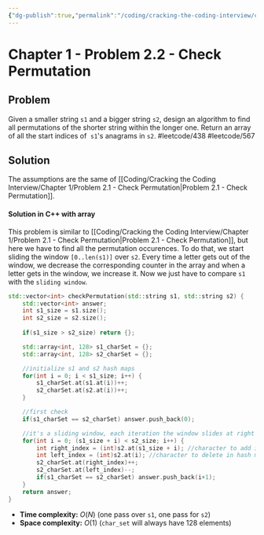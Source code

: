```yaml
---
{"dg-publish":true,"permalink":"/coding/cracking-the-coding-interview/chapter-1/problem-2-2-check-permutation/","created":"2022-08-04T17:01:51.885+02:00","updated":"2023-01-24T11:51:14.968+01:00"}
---
```


# Chapter 1 - Problem 2.2 - Check Permutation
## Problem
Given a smaller string `s1` and a bigger string `s2`, design an algorithm to find all permutations of the shorter string within the longer one. Return an array of all the start indices of  `s1`'s anagrams in `s2`.
#leetcode/438 #leetcode/567 
## Solution
The assumptions are the same of [[Coding/Cracking the Coding Interview/Chapter 1/Problem 2.1 - Check Permutation\|Problem 2.1 - Check Permutation]].

#### Solution in C++ with array
This problem is similar to [[Coding/Cracking the Coding Interview/Chapter 1/Problem 2.1 - Check Permutation\|Problem 2.1 - Check Permutation]], but here we have to find all the permutation occurences. To do that, we start sliding the window `[0..len(s1)]` over `s2`. Every time a letter gets out of the window, we decrease the corresponding counter in the array and when a letter gets in the window, we increase it. Now we just have to compare `s1` with the `sliding window`.
```cpp
std::vector<int> checkPermutation(std::string s1, std::string s2) {
    std::vector<int> answer;
    int s1_size = s1.size();
    int s2_size = s2.size();
    
    if(s1_size > s2_size) return {};

    std::array<int, 128> s1_charSet = {};
    std::array<int, 128> s2_charSet = {};

    //initialize s1 and s2 hash maps
    for(int i = 0; i < s1_size; i++) {
        s1_charSet.at(s1.at(i))++;
        s2_charSet.at(s2.at(i))++;
    }

    //first check
    if(s1_charSet == s2_charSet) answer.push_back(0);

    //it's a sliding window, each iteration the window slides at right 
    for(int i = 0; (s1_size + i) < s2_size; i++) { 
        int right_index = (int)s2.at(s1_size + i); //character to add in hash map
        int left_index = (int)s2.at(i); //character to delete in hash map
        s2_charSet.at(right_index)++;
        s2_charSet.at(left_index)--;
        if(s1_charSet == s2_charSet) answer.push_back(i+1);
    }
    return answer;
}
```
- **Time complexity:** $O(N)$ (one pass over `s1`, one pass for `s2`)
- **Space complexity:** $O(1)$ (`char_set` will always have 128 elements)

[^1]: https://docs.oracle.com/javase/tutorial/java/nutsandbolts/datatypes.html